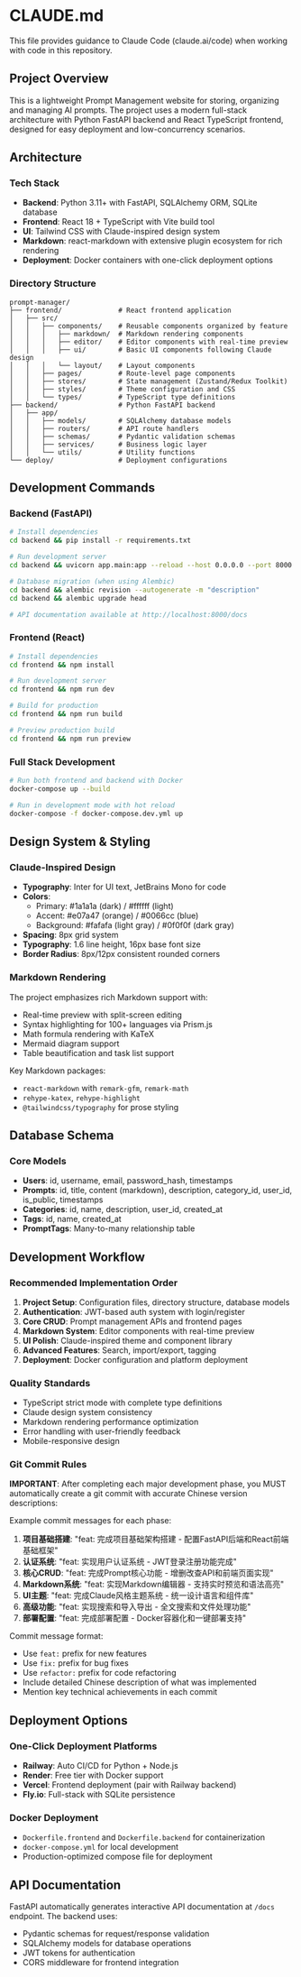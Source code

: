 # CLAUDE.md

This file provides guidance to Claude Code (claude.ai/code) when working with code in this repository.

## Project Overview

This is a lightweight Prompt Management website for storing, organizing and managing AI prompts. The project uses a modern full-stack architecture with Python FastAPI backend and React TypeScript frontend, designed for easy deployment and low-concurrency scenarios.

## Architecture

### Tech Stack
- **Backend**: Python 3.11+ with FastAPI, SQLAlchemy ORM, SQLite database
- **Frontend**: React 18 + TypeScript with Vite build tool
- **UI**: Tailwind CSS with Claude-inspired design system
- **Markdown**: react-markdown with extensive plugin ecosystem for rich rendering
- **Deployment**: Docker containers with one-click deployment options

### Directory Structure
```
prompt-manager/
├── frontend/              # React frontend application
│   ├── src/
│   │   ├── components/    # Reusable components organized by feature
│   │   │   ├── markdown/  # Markdown rendering components
│   │   │   ├── editor/    # Editor components with real-time preview
│   │   │   ├── ui/        # Basic UI components following Claude design
│   │   │   └── layout/    # Layout components
│   │   ├── pages/         # Route-level page components
│   │   ├── stores/        # State management (Zustand/Redux Toolkit)
│   │   ├── styles/        # Theme configuration and CSS
│   │   └── types/         # TypeScript type definitions
├── backend/               # Python FastAPI backend
│   ├── app/
│   │   ├── models/        # SQLAlchemy database models
│   │   ├── routers/       # API route handlers
│   │   ├── schemas/       # Pydantic validation schemas
│   │   ├── services/      # Business logic layer
│   │   └── utils/         # Utility functions
└── deploy/                # Deployment configurations
```

## Development Commands

### Backend (FastAPI)
```bash
# Install dependencies
cd backend && pip install -r requirements.txt

# Run development server
cd backend && uvicorn app.main:app --reload --host 0.0.0.0 --port 8000

# Database migration (when using Alembic)
cd backend && alembic revision --autogenerate -m "description"
cd backend && alembic upgrade head

# API documentation available at http://localhost:8000/docs
```

### Frontend (React)
```bash
# Install dependencies
cd frontend && npm install

# Run development server
cd frontend && npm run dev

# Build for production
cd frontend && npm run build

# Preview production build
cd frontend && npm run preview
```

### Full Stack Development
```bash
# Run both frontend and backend with Docker
docker-compose up --build

# Run in development mode with hot reload
docker-compose -f docker-compose.dev.yml up
```

## Design System & Styling

### Claude-Inspired Design
- **Typography**: Inter for UI text, JetBrains Mono for code
- **Colors**: 
  - Primary: #1a1a1a (dark) / #ffffff (light)
  - Accent: #e07a47 (orange) / #0066cc (blue)
  - Background: #fafafa (light gray) / #0f0f0f (dark gray)
- **Spacing**: 8px grid system
- **Typography**: 1.6 line height, 16px base font size
- **Border Radius**: 8px/12px consistent rounded corners

### Markdown Rendering
The project emphasizes rich Markdown support with:
- Real-time preview with split-screen editing
- Syntax highlighting for 100+ languages via Prism.js
- Math formula rendering with KaTeX
- Mermaid diagram support
- Table beautification and task list support

Key Markdown packages:
- `react-markdown` with `remark-gfm`, `remark-math`
- `rehype-katex`, `rehype-highlight`
- `@tailwindcss/typography` for prose styling

## Database Schema

### Core Models
- **Users**: id, username, email, password_hash, timestamps
- **Prompts**: id, title, content (markdown), description, category_id, user_id, is_public, timestamps
- **Categories**: id, name, description, user_id, created_at
- **Tags**: id, name, created_at
- **PromptTags**: Many-to-many relationship table

## Development Workflow

### Recommended Implementation Order
1. **Project Setup**: Configuration files, directory structure, database models
2. **Authentication**: JWT-based auth system with login/register
3. **Core CRUD**: Prompt management APIs and frontend pages
4. **Markdown System**: Editor components with real-time preview
5. **UI Polish**: Claude-inspired theme and component library
6. **Advanced Features**: Search, import/export, tagging
7. **Deployment**: Docker configuration and platform deployment

### Quality Standards
- TypeScript strict mode with complete type definitions
- Claude design system consistency
- Markdown rendering performance optimization
- Error handling with user-friendly feedback
- Mobile-responsive design

### Git Commit Rules
**IMPORTANT**: After completing each major development phase, you MUST automatically create a git commit with accurate Chinese version descriptions:

Example commit messages for each phase:
1. **项目基础搭建**: "feat: 完成项目基础架构搭建 - 配置FastAPI后端和React前端基础框架"
2. **认证系统**: "feat: 实现用户认证系统 - JWT登录注册功能完成"
3. **核心CRUD**: "feat: 完成Prompt核心功能 - 增删改查API和前端页面实现"
4. **Markdown系统**: "feat: 实现Markdown编辑器 - 支持实时预览和语法高亮"
5. **UI主题**: "feat: 完成Claude风格主题系统 - 统一设计语言和组件库"
6. **高级功能**: "feat: 实现搜索和导入导出 - 全文搜索和文件处理功能"
7. **部署配置**: "feat: 完成部署配置 - Docker容器化和一键部署支持"

Commit message format:
- Use `feat:` prefix for new features
- Use `fix:` prefix for bug fixes  
- Use `refactor:` prefix for code refactoring
- Include detailed Chinese description of what was implemented
- Mention key technical achievements in each commit

## Deployment Options

### One-Click Deployment Platforms
- **Railway**: Auto CI/CD for Python + Node.js
- **Render**: Free tier with Docker support
- **Vercel**: Frontend deployment (pair with Railway backend)
- **Fly.io**: Full-stack with SQLite persistence

### Docker Deployment
- `Dockerfile.frontend` and `Dockerfile.backend` for containerization
- `docker-compose.yml` for local development
- Production-optimized compose file for deployment

## API Documentation

FastAPI automatically generates interactive API documentation at `/docs` endpoint. The backend uses:
- Pydantic schemas for request/response validation
- SQLAlchemy models for database operations
- JWT tokens for authentication
- CORS middleware for frontend integration